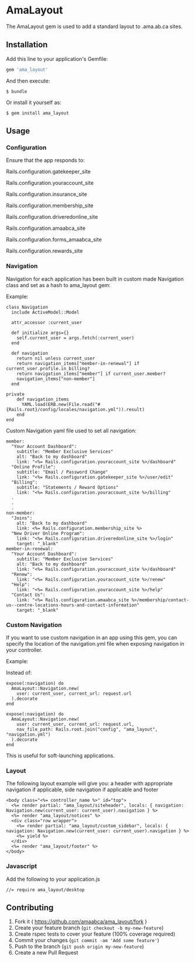 # AmaLayout

The AmaLayout gem is used to add a standard layout to .ama.ab.ca sites.

## Installation

Add this line to your application's Gemfile:

```ruby
gem 'ama_layout'
```

And then execute:

    $ bundle

Or install it yourself as:

    $ gem install ama_layout

## Usage

### Configuration

Ensure that the app responds to:

Rails.configuration.gatekeeper_site

Rails.configuration.youraccount_site

Rails.configuration.insurance_site

Rails.configuration.membership_site

Rails.configuration.driveredonline_site

Rails.configuration.amaabca_site

Rails.configuration.forms_amaabca_site

Rails.configuration.rewards_site


### Navigation

Navigation for each application has been built in custom made Navigation class and set as a hash to ama_layout gem:

Example:

    class Navigation
      include ActiveModel::Model

      attr_accessor :current_user

      def initialize args={}
        self.current_user = args.fetch(:current_user)
      end

      def navigation
        return nil unless current_user
        return navigation_items["member-in-renewal"] if current_user.profile.in_billing?
        return navigation_items["member"] if current_user.member?
        navigation_items["non-member"]
      end

    private
        def navigation_items
          YAML.load(ERB.new(File.read("#{Rails.root}/config/locales/navigation.yml")).result)
        end
    end

Custom Navigation yaml file used to set all navigation:

    member:
      "Your Account Dashboard":
        subtitle: "Member Exclusive Services"
        alt: "Back to my dashboard"
        link: "<%= Rails.configuration.youraccount_site %>/dashboard"
      "Online Profile":
        subtitle: "Email / Password Change"
        link: "<%= Rails.configuration.gatekeeper_site %>/user/edit"
      "Billing":
        subtitle: "Statements / Reward Options"
        link: "<%= Rails.configuration.youraccount_site %>/billing"
      .
      .
      .
    non-member:
      "Joins":
        alt: "Back to my dashboard"
        link: <%= Rails.configuration.membership_site %>
      "New Driver Online Program":
        link: "<%= Rails.configuration.driveredonline_site %>/login"
        target: "_blank"
    member-in-renewal:
      "Your Account Dashboard":
        subtitle: "Member Exclusive Services"
        alt: "Back to my dashboard"
        link: "<%= Rails.configuration.youraccount_site %>/dashboard"
      "Renew":
        link: "<%= Rails.configuration.youraccount_site %>/renew"
      "Help":
        link: "<%= Rails.configuration.youraccount_site %>/help"
      "Contact Us":
        link: "<%= Rails.configuration.amaabca_site %>/membership/contact-us--centre-locations-hours-and-contact-information"
        target: "_blank"


### Custom Navigation

If you want to use custom navigation in an app using this gem, you can specify the location of the navigation.yml file when exposing navigation in your controller.

Example:

Instead of:

```
expose(:navigation) do
  AmaLayout::Navigation.new(
    user: current_user, current_url: request.url
  ).decorate
end
```

```
expose(:navigation) do
  AmaLayout::Navigation.new(
    user: current_user, current_url: request.url,
    nav_file_path: Rails.root.join("config", "ama_layout", "navigation.yml")
  ).decorate
end
```

This is useful for soft-launching applications.


### Layout

The following layout example will give you:
       a header with appropriate navigation if applicable,
       side navigation if applicable and footer

    <body class="<%= controller_name %>" id="top">
      <%= render partial: "ama_layout/siteheader", locals: { navigation: Navigation.new(current_user: current_user).navigation } %>
      <%= render "ama_layout/notices" %>
      <div class="row wrapper">
        <%= render partial: "ama_layout/custom_sidebar", locals: { navigation: Navigation.new(current_user: current_user).navigation } %>
        <%= yield %>
      </div>
      <%= render "ama_layout/footer" %>
    </body>

### Javascript

Add the following to your application.js

    //= require ama_layout/desktop

## Contributing

1. Fork it ( https://github.com/amaabca/ama_layout/fork )
2. Create your feature branch (`git checkout -b my-new-feature`)
3. Create rspec tests to cover your feature (100% coverage required)
4. Commit your changes (`git commit -am 'Add some feature'`)
5. Push to the branch (`git push origin my-new-feature`)
6. Create a new Pull Request
